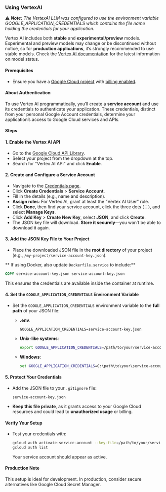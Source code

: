 ### Using VertexAI

⚠️ _**Note:** The VertexAI LLM was configured to use the environment variable GOOGLE\_APPLICATION\_CREDENTIALS which contains the file name holding the credentials for your application._

Vertex AI includes both **stable** and **experimental/preview** models. Experimental and preview models may change or be discontinued without notice, so for **production applications**, it’s strongly recommended to use stable models. Check the [Vertex AI documentation](https://cloud.google.com/vertex-ai/docs) for the latest information on model status.

#### Prerequisites
- Ensure you have a [Google Cloud project](https://console.cloud.google.com/projectcreate) with [billing enabled](https://console.cloud.google.com/billing).

#### About Authentication
To use Vertex AI programmatically, you’ll create a **service account** and use its credentials to authenticate your application. These credentials, distinct from your personal Google Account credentials, determine your application’s access to Google Cloud services and APIs.

#### Steps

#### 1. Enable the Vertex AI API
- Go to the [Google Cloud API Library](https://console.cloud.google.com/apis/library).
- Select your project from the dropdown at the top.
- Search for "Vertex AI API" and click **Enable**.

#### 2. Create and Configure a Service Account
- Navigate to the [Credentials page](https://console.cloud.google.com/apis/credentials).
- Click **Create Credentials** > **Service Account**.
- Fill in the details (e.g., name and description).
- **Assign roles**: For Vertex AI, grant at least the "Vertex AI User" role.
- Click **Done**, then find your service account, click the three dots (⋮), and select **Manage Keys**.
- Click **Add Key** > **Create New Key**, select **JSON**, and click **Create**.
- The JSON key file will download. **Store it securely**—you won’t be able to download it again.

#### 3. Add the JSON Key File to Your Project
- Place the downloaded JSON file in the **root directory** of your project (e.g., `/my-project/service-account-key.json`).

** If using Docker, also update `Dockerfile.service` to include:**
```dockerfile
COPY service-account-key.json service-account-key.json
```
This ensures the credentials are available inside the container at runtime.

#### 4. Set the `GOOGLE_APPLICATION_CREDENTIALS` Environment Variable
- Set the `GOOGLE_APPLICATION_CREDENTIALS` environment variable to the **full path** of your JSON file:
  - **.env**:
    ```
    GOOGLE_APPLICATION_CREDENTIALS=service-account-key.json
    ```

  - **Unix-like systems**:
    ```bash
    export GOOGLE_APPLICATION_CREDENTIALS=/path/to/your/service-account-key.json
    ```
  - **Windows**:
    ```cmd
    set GOOGLE_APPLICATION_CREDENTIALS=C:\path\to\your\service-account-key.json
    ```

#### 5. Protect Your Credentials
- Add the JSON file to your `.gitignore` file:
  ```
  service-account-key.json
  ```
- **Keep this file private**, as it grants access to your Google Cloud resources and could lead to **unauthorized usage** or billing.

#### Verify Your Setup
- Test your credentials with:
  ```bash
  gcloud auth activate-service-account --key-file=/path/to/your/service-account-key.json
  gcloud auth list
  ```
  Your service account should appear as active.

#### Production Note
This setup is ideal for development. In production, consider secure alternatives like Google Cloud Secret Manager.
